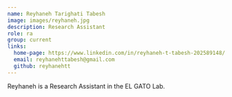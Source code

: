 ```yaml
---
name: Reyhaneh Tarighati Tabesh
image: images/reyhaneh.jpg
description: Research Assistant
role: ra
group: current
links:
  home-page: https://www.linkedin.com/in/reyhaneh-t-tabesh-202589148/
  email: reyhanehttabesh@gmail.com
  github: reyhanehtt
---
```


Reyhaneh is a Research Assistant in the EL GATO Lab.